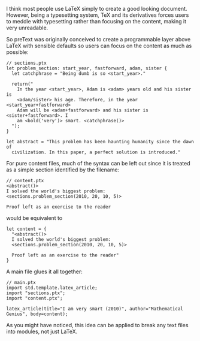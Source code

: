 I think most people use LaTeX simply to create a good looking document. However,
being a typesetting system, TeX and its derivatives forces users to meddle with
typesetting rather than focusing on the content, making it very unreadable.

So preText was originally conceived to create a programmable layer above LaTeX
with sensible defaults so users can focus on the content as much as possible:

```
// sections.ptx
let problem_section: start_year, fastforward, adam, sister {
  let catchphrase = "Being dumb is so <start_year>."

  return("
    In the year <start_year>, Adam is <adam> years old and his sister is
    <adam/sister> his age. Therefore, in the year <start_year+fastforward>
    Adam will be <adam+fastforward> and his sister is <sister+fastforward>. I
    am <bold('very')> smart. <catchphrase()>
  ");
}

let abstract = "This problem has been haunting humanity since the dawn of
  civilization. In this paper, a perfect solution is introduced."
```

For pure content files, much of the syntax can be left out since it is treated as a simple section identified by the filename:

```
// content.ptx
<abstract()>
I solved the world's biggest problem:
<sections.problem_section(2010, 20, 10, 5)>

Proof left as an exercise to the reader
```

would be equivalent to

```
let content = {
  "<abstract()>
  I solved the world's biggest problem:
  <sections.problem_section(2010, 20, 10, 5)>

  Proof left as an exercise to the reader"
}
```

A main file glues it all together:

```
// main.ptx
import std.template.latex_article;
import "sections.ptx";
import "content.ptx";

latex_article(title="I am very smart (2010)", author="Mathematical Genius", body=content);
```

As you might have noticed, this idea can be applied to break any text files into modules, not just LaTeX.
